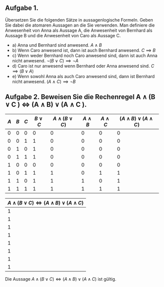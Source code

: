 ## Aufgabe 1. 
Übersetzen Sie die folgenden Sätze in aussagenlogische Formeln. Geben Sie dabei die
atomaren Aussagen an die Sie verwenden.
Man definiere die Anwesenheit von Anna als Aussage A, die Anwesenheit von Bernhard als Aussage B und die Anwesenheit von Caro als Aussage C.

- a) Anna und Bernhard sind anwesend.
	$A~\land~B$  
- b) Wenn Caro anwesend ist, dann ist auch Bernhard anwesend.
	$C~\implies~B$
- c) Wenn weder Bernhard noch Caro anwesend sind, dann ist auch Anna nicht anwesend.
	$\neg(B~\lor~C)\implies \neg A$
- d) Caro ist nur anwesend wenn Bernhard oder Anna anwesend sind.
	$C \implies (B \lor A)$
- e) Wenn sowohl Anna als auch Caro anwesend sind, dann ist Bernhard nicht anwesend.
	$(A~\land~C)\implies \neg B$

## Aufgabe 2. Beweisen Sie die Rechenregel A ∧ (B ∨ C ) ⇔ (A ∧ B) ∨ (A ∧ C ).

| $A$ | $B$ | $C$ | $B\lor C$ | $A\land(B\lor C)$ | $A\land B$ | $A\land C$ | $(A\land B)\lor(A\land C)$ |
| --- | --- | --- | --------- | ----------------- | ---------- | ---------- | -------------------------- |
| 0   | 0   | 0   | 0         | 0                 | 0          | 0          | 0                          |
| 0   | 0   | 1   | 1         | 0                 | 0          | 0          | 0                          |
| 0   | 1   | 0   | 1         | 0                 | 0          | 0          | 0                          |
| 0   | 1   | 1   | 1         | 0                 | 0          | 0          | 0                          |
| 1   | 0   | 0   | 0         | 0                 | 0          | 0          | 0                          |
| 1   | 0   | 1   | 1         | 1                 | 0          | 1          | 1                          |
| 1   | 1   | 0   | 1         | 1                 | 1          | 0          | 1                          |
| 1   | 1   | 1   | 1         | 1                 | 1          | 1          | 1                          |

| $A\land(B\lor C)\iff(A\land B)\lor(A\land C)$ |
| --------------------------------------------- |
| 1                                             |
| 1                                             |
| 1                                             |
| 1                                             |
| 1                                             |
| 1                                             |
| 1                                             |
| 1                                             |

Die Aussage $A \land (B \lor C ) \iff (A \land B) \lor (A \land C)$ ist gültig.